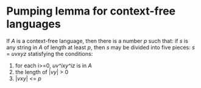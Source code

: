 # Pumping lemma for context-free languages
If _A_ is a context-free language, then there is a number _p_ such that: if _s_ is any string in _A_ of length at least _p_, then _s_ may be divided into five pieces: _s_ = _uvxyz_ statisfying the conditions:
  1. for each i>=0, _uv^ixy^iz_ is in _A_
  2. the length of |_vy_| > 0
  3. |_vxy_| <= _p_
